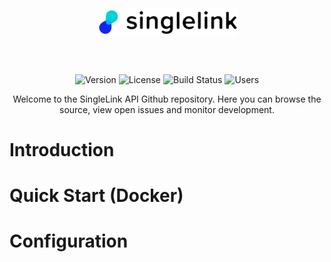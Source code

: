 <h1 align="center">
    <br>
    <br>
    <a href="https://singlelink.co"><img src="../client/static/singlelink-brandmark.svg" width="225"/></a>
    <br>
    <br>
</h1>

<p align="center">
	<img src="https://img.shields.io/badge/beta-1.1.0-%2303d2d4" alt="Version">
	<img src="https://img.shields.io/badge/license-GPL-%236ab04c" alt="License"/>
	<img src="https://img.shields.io/badge/build-untested-%23eb4d4b" alt="Build Status"/>
	<img src="https://img.shields.io/badge/users-%3C10-%2330336b" alt="Users"/>
</p>
<p align="center">Welcome to the SingleLink API Github repository. Here you can browse the source, view open issues and monitor development.</p>

# Introduction

# Quick Start (Docker)

# Configuration
